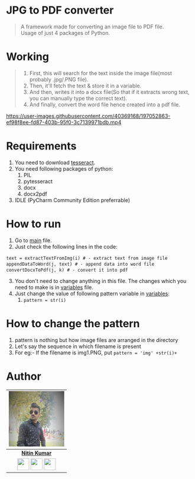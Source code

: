 # JPG to PDF converter

> A framework made for converting an image file to PDF file.  
> Usage of just 4 packages of Python.  


# Working

> 1. First, this will search for the text inside the image file(most probably .jpg/.PNG file).  
> 2. Then, it'll fetch the text & store it in a variable.  
> 3. And then, writes it into a docx file(So that if it extracts wrong text, you can manually type the correct text).  
> 4. And finally, convert the word file hence created into a pdf file.  



https://user-images.githubusercontent.com/40369168/197052863-ef98f8ee-fd87-403b-95f0-3c7139971bdb.mp4





# Requirements

1. You need to download [tesseract](https://github.com/UB-Mannheim/tesseract/wiki).  
2. You need following packages of python:
   1. PIL
   2. pytesseract
   3. docx
   4. docx2pdf
3. IDLE (PyCharm Community Edition preferrable)  


# How to run

1. Go to [main](main.py) file.  
2. Just check the following lines in the code:

```commandline
text = extractTextFromImg(i) # - extract text from image file
appendDataToWord(j, text) # - append data into word file
convertDocxToPdf(j, k) # - convert it into pdf
```

3. You don't need to change anything in this file. The changes which you need to make is in [variables](assets/variables.py) file.  
4. Just change the value of following pattern variable in [variables](assets/variables.py):
   1. ```pattern = str(i)```  


# How to change the pattern

1. pattern is nothing but how image files are arranged in the directory
2. Let's say the sequence in which filename is present 
3. For eg:- If the filename is img1.PNG, put ```pattern = 'img' +str(i)+```


# Author


|                                                                                                                                                                                                         <a href="https://nitin-kr.onrender.com/"><img src="https://github.com/nitinkumar30/nitscv/blob/main/image/nitin-1.jpg" width="150px " height="150px" /></a>                                                                                                                                                                                                          |
|:----------------------------------------------------------------------------------------------------------------------------------------------------------------------------------------------------------------------------------------------------------------------------------------------------------------------------------------------------------------------------------------------------------------------------------------------------------------------------------------------------------------------------------------------------------------------------------:|
|                                                                                                                                                                                                                                                                 **[Nitin Kumar](https://nitin-kr.onrender.com/)**                                                                                                                                                                                                                                                                  |
| <a href="https://twitter.com/nitinkumar30"><img src="https://raw.githubusercontent.com/vinitshahdeo/Water-Monitoring-System/master/assets/twitter.png" width="32px" height="32px"></a> <a href="https://www.facebook.com/b1AcK6AG16"><img src="https://raw.githubusercontent.com/vinitshahdeo/Water-Monitoring-System/master/assets/facebook.png" width="32px" height="32px"></a> <a href="https://www.linkedin.com/in/nitin30kumar/"><img src="https://raw.githubusercontent.com/vinitshahdeo/Water-Monitoring-System/master/assets/linkedin.png" width="32px" height="32px"></a> |


